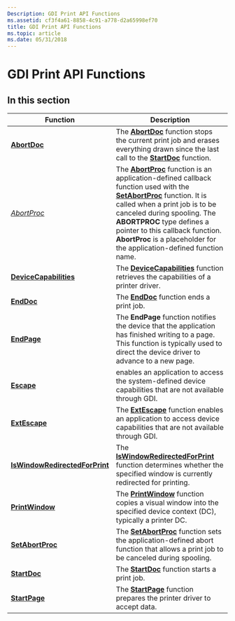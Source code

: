 ```yaml
---
Description: GDI Print API Functions
ms.assetid: cf3f4a61-8858-4c91-a778-d2a65998ef70
title: GDI Print API Functions
ms.topic: article
ms.date: 05/31/2018
---
```


# GDI Print API Functions

## In this section



| Function                                                                    | Description                                                                                                                                                                                                                                                                                                                                                                    |
|-----------------------------------------------------------------------------|--------------------------------------------------------------------------------------------------------------------------------------------------------------------------------------------------------------------------------------------------------------------------------------------------------------------------------------------------------------------------------|
| [**AbortDoc**](/windows/desktop/api/Wingdi/nf-wingdi-abortdoc)<br/>                                     | The [**AbortDoc**](/windows/desktop/api/wingdi/nf-wingdi-abortdoc) function stops the current print job and erases everything drawn since the last call to the [**StartDoc**](/windows/desktop/api/Wingdi/nf-wingdi-startdoca) function.<br/>                                                                                                                                                                                                 |
| [*AbortProc*](/windows/desktop/api/Wingdi/nc-wingdi-abortproc)<br/>                                     | The [**AbortProc**](/windows/desktop/api/wingdi/nc-wingdi-abortproc) function is an application-defined callback function used with the [**SetAbortProc**](/windows/desktop/api/Wingdi/nf-wingdi-setabortproc) function. It is called when a print job is to be canceled during spooling. The **ABORTPROC** type defines a pointer to this callback function. **AbortProc** is a placeholder for the application-defined function name.<br/> |
| [**DeviceCapabilities**](/windows/desktop/api/WinGdi/nf-wingdi-devicecapabilitiesa)<br/>                 | The [**DeviceCapabilities**](/windows/desktop/api/wingdi/nf-wingdi-devicecapabilitiesa) function retrieves the capabilities of a printer driver.<br/>                                                                                                                                                                                                                                                       |
| [**EndDoc**](/windows/desktop/api/Wingdi/nf-wingdi-enddoc)<br/>                                         | The [**EndDoc**](/windows/desktop/api/wingdi/nf-wingdi-enddoc) function ends a print job.<br/>                                                                                                                                                                                                                                                                                                             |
| [**EndPage**](/windows/desktop/api/Wingdi/nf-wingdi-endpage)<br/>                                       | The **EndPage** function notifies the device that the application has finished writing to a page. This function is typically used to direct the device driver to advance to a new page.<br/>                                                                                                                                                                             |
| [**Escape**](/windows/desktop/api/Wingdi/nf-wingdi-escape)<br/>                                         | enables an application to access the system-defined device capabilities that are not available through GDI.<br/>                                                                                                                                                                                                                                                         |
| [**ExtEscape**](/windows/desktop/api/Wingdi/nf-wingdi-extescape)<br/>                                   | The [**ExtEscape**](/windows/desktop/api/wingdi/nf-wingdi-extescape) function enables an application to access device capabilities that are not available through GDI.<br/>                                                                                                                                                                                                                                |
| [**IsWindowRedirectedForPrint**](iswindowredirectedforprint.md)<br/> | The [**IsWindowRedirectedForPrint**](iswindowredirectedforprint.md) function determines whether the specified window is currently redirected for printing.<br/>                                                                                                                                                                                                         |
| [**PrintWindow**](/windows/desktop/api/Winuser/nf-winuser-printwindow)<br/>                               | The [**PrintWindow**](/windows/desktop/api/winuser/nf-winuser-printwindow) function copies a visual window into the specified device context (DC), typically a printer DC.<br/>                                                                                                                                                                                                                              |
| [**SetAbortProc**](/windows/desktop/api/Wingdi/nf-wingdi-setabortproc)<br/>                             | The [**SetAbortProc**](/windows/desktop/api/wingdi/nf-wingdi-setabortproc) function sets the application-defined abort function that allows a print job to be canceled during spooling.<br/>                                                                                                                                                                                                               |
| [**StartDoc**](/windows/desktop/api/Wingdi/nf-wingdi-startdoca)<br/>                                     | The [**StartDoc**](/windows/desktop/api/wingdi/nf-wingdi-startdoca) function starts a print job.<br/>                                                                                                                                                                                                                                                                                                       |
| [**StartPage**](/windows/desktop/api/Wingdi/nf-wingdi-startpage)<br/>                                   | The [**StartPage**](/windows/desktop/api/wingdi/nf-wingdi-startpage) function prepares the printer driver to accept data.<br/>                                                                                                                                                                                                                                                                             |



 

 

